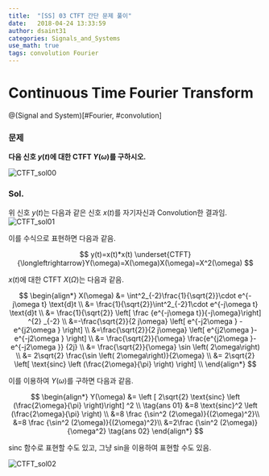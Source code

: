 ```yaml
---
title:  "[SS] 03 CTFT 간단 문제 풀이"
date:   2018-04-24 13:33:59
author: dsaint31
categories: Signals_and_Systems
use_math: true
tags: convolution Fourier
---
```


# Continuous Time Fourier Transform
@(Signal and System)[#Fourier, #convolution]

### 문제 

**다음 신호 $y(t)$에 대한 CTFT $Y(\omega)$를 구하시오.**

![CTFT_sol00](https://docs.google.com/drawings/d/e/2PACX-1vQGIBMu86gu8MOdnpHNtzAdpeUtVffDK3oU236izUNnoQMf3Eg_FcNhUBDmf7MCtXN6jYf_Lmw51sT3/pub?w=372&h=246)

### Sol.

위 신호 $y(t)$는 다음과 같은 신호 $x(t)$를 자기자신과 Convolution한 결과임.
![CTFT_sol01](https://docs.google.com/drawings/d/e/2PACX-1vSjIl-M_XwIakCIy6PUJHUa5lIJIAdDOc7NqjxokX0aXdWp-LZfczbZa9X-BLxQ7KXhQgUir5n90oKp/pub?w=1098&h=287)

이를 수식으로 표현하면 다음과 같음.

$$
y(t)=x(t)*x(t) \underset{CTFT}{\longleftrightarrow}Y(\omega)=X(\omega)X(\omega)=X^2(\omega)
$$

$x(t)$에 대한 CTFT $X(\Omega)$는 다음과 같음.

$$
\begin{align*}
X(\omega) &=  \int^2_{-2}\frac{1}{\sqrt{2}}\cdot e^{-j\omega t} \text{d}t \\
&=  \frac{1}{\sqrt{2}}\int^2_{-2}1\cdot e^{-j\omega t} \text{d}t \\
&= \frac{1}{\sqrt{2}} \left[ \frac {e^{-j\omega t}}{-j\omega}\right] ^{2} _{-2} \\
&=-\frac{\sqrt{2}}{2 j\omega}  \left[  e^{-j2\omega } - 
e^{j2\omega } \right] \\
&=\frac{\sqrt{2}}{2 j\omega}  \left[ e^{j2\omega }- e^{-j2\omega }  \right] \\
&= \frac{\sqrt{2}}{\omega} \frac{e^{j2\omega }- e^{-j2\omega }} {2j} \\
&= \frac{\sqrt{2}}{\omega} \sin \left( 2\omega\right) \\
&= 2\sqrt{2} \frac{\sin \left( 2\omega\right)}{2\omega}  \\
&= 2\sqrt{2} \left[ \text{sinc} \left (\frac{2\omega}{\pi} \right) \right] \\
\end{align*}
$$

이를 이용하여 $Y(\omega)$를 구하면 다음과 같음.

$$
\begin{align*}
Y(\omega) &= \left [ 2\sqrt{2} \text{sinc} \left (\frac{2\omega}{\pi} \right)\right] ^2 \\ \tag{ans 01}
&=8 \text{sinc}^2 \left (\frac{2\omega}{\pi} \right) \\
&=8 \frac {\sin^2 (2\omega)}{(2\omega)^2}\\
&=8 \frac {\sin^2 (2\omega)}{(2\omega)^2}\\
&=2\frac {\sin^2 (2\omega)}{\omega^2} \tag{ans 02}
\end{align*}
$$

sinc 함수로 표현할 수도 있고, 그냥 sin을 이용하여 표현할 수도 있음.

![CTFT_sol02](https://docs.google.com/drawings/d/e/2PACX-1vSyodvzj0roXR1JQxcW_OOw2154VEvmIp2DEZfdbh0j5qo4GG8JIhpdnCbhwSHgBf4AuUTwIl8TCAqq/pub?w=388&h=406)
